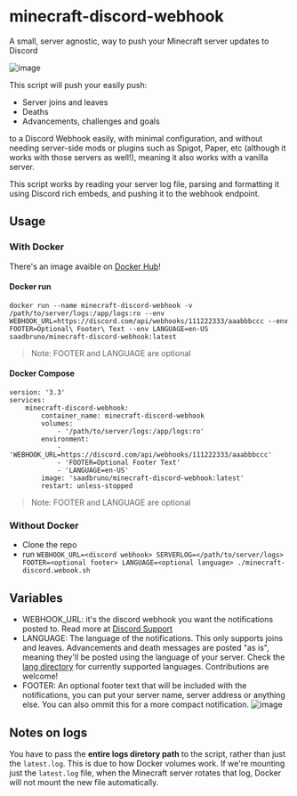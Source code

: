 # minecraft-discord-webhook

A small, server agnostic, way to push your Minecraft server updates to Discord

![image](https://user-images.githubusercontent.com/23201434/120118752-7e06c880-c16a-11eb-84fb-cce9fb123b38.png)

This script will push your easily push:

- Server joins and leaves
- Deaths
- Advancements, challenges and goals

to a Discord Webhook easily, with minimal configuration, and without needing server-side mods or plugins such as Spigot, Paper, etc (although it works with those servers as well!), meaning it also works with a vanilla server.

This script works by reading your server log file, parsing and formatting it using Discord rich embeds, and pushing it to the webhook endpoint.

## Usage

### With Docker

There's an image avaible on [Docker Hub](https://hub.docker.com/r/saadbruno/minecraft-discord-webhook)!

#### Docker run

`docker run --name minecraft-discord-webhook -v /path/to/server/logs:/app/logs:ro --env WEBHOOK_URL=https://discord.com/api/webhooks/111222333/aaabbbccc --env FOOTER=Optional\ Footer\ Text --env LANGUAGE=en-US saadbruno/minecraft-discord-webhook:latest`
> Note: FOOTER and LANGUAGE are optional

#### Docker Compose

```
version: '3.3'
services:
    minecraft-discord-webhook:
        container_name: minecraft-discord-webhook
        volumes:
            - '/path/to/server/logs:/app/logs:ro'
        environment:
            - 'WEBHOOK_URL=https://discord.com/api/webhooks/111222333/aaabbbccc'
            - 'FOOTER=Optional Footer Text'
            - 'LANGUAGE=en-US'
        image: 'saadbruno/minecraft-discord-webhook:latest'
        restart: unless-stopped
```

> Note: FOOTER and LANGUAGE are optional

### Without Docker

- Clone the repo
- run `WEBHOOK_URL=<discord webhook> SERVERLOG=</path/to/server/logs> FOOTER=<optional footer> LANGUAGE=<optional language> ./minecraft-discord.webook.sh`

## Variables

- WEBHOOK_URL: it's the discord webhook you want the notifications posted to. Read more at [Discord Support](https://support.discord.com/hc/en-us/articles/228383668-Intro-to-Webhooks)
- LANGUAGE: The language of the notifications. This only supports joins and leaves. Advancements and death messages are posted "as is", meaning they'll be posted using the language of your server. Check the [lang directory](https://github.com/saadbruno/minecraft-discord-webhook/tree/main/lang) for currently supported languages. Contributions are welcome!
- FOOTER: An optional footer text that will be included with the notifications, you can put your server name, server address or anything else. You can also ommit this for a more compact notification.
 ![image](https://user-images.githubusercontent.com/23201434/120119109-44cf5800-c16c-11eb-9ce1-8927629c805f.png)

## Notes on logs

You have to pass the **entire logs diretory path** to the script, rather than just the `latest.log`. This is due to how Docker volumes work. If we're mounting just the `latest.log` file, when the Minecraft server rotates that log, Docker will not mount the new file automatically.
